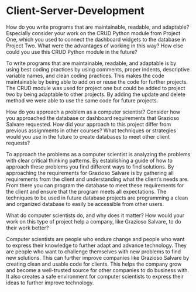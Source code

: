 # Client-Server-Development

How do you write programs that are maintainable, readable, and adaptable? Especially consider your work on the CRUD Python module from Project One, which you used to connect the dashboard widgets to the database in Project Two. What were the advantages of working in this way? How else could you use this CRUD Python module in the future?

To write programs that are maintainable, readable, and adaptable is by using best coding practices by using comments, proper indents, descriptive variable names, and clean coding practices. This makes the code maintainable by being able to add on or reuse the code for further projects. The CRUD module was used for project one but could be added to project two by being adaptable to other projects. By adding the update and delete method we were able to use the same code for future projects. 

How do you approach a problem as a computer scientist? Consider how you approached the database or dashboard requirements that Grazioso Salvare requested. How did your approach to this project differ from previous assignments in other courses? What techniques or strategies would you use in the future to create databases to meet other client requests?

To approach the problems as a computer scientist is analyzing the problems with clear critical thinking patterns. By establishing a guide of how to approach these problems you find different ways to find solutions. By approaching the requirements for Grazioso Salvare is by gathering all requirements from the client and understanding what the client’s needs are. From there you can program the database to meet these requirements for the client and ensure that the program meets all expectations. The techniques to be used in future database projects are programming a clean and organized database to easily be accessible from other users. 

What do computer scientists do, and why does it matter? How would your work on this type of project help a company, like Grazioso Salvare, to do their work better?

Computer scientists are people who endure change and people who want to express their knowledge to further adapt and advance technology. They are people who want to challenge themselves with new problems to find new solutions. This can further improve companies like Grazioso Salvare by creating clean and usable code for clients. This helps the company grow and become a well-trusted source for other companies to do business with. It also creates a safe environment for computer scientists to express their ideas to further improve technology.

